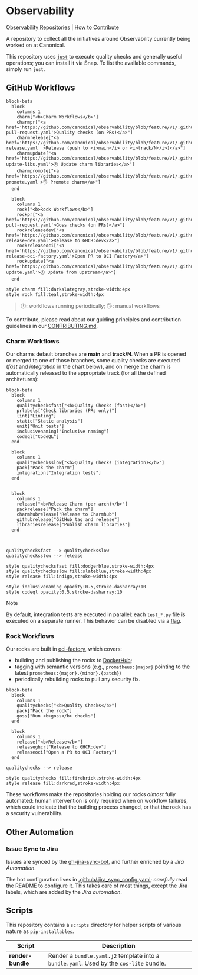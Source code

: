 # Observability

[Observability Repositories](https://github.com/search?q=topic%3Aobservability+org%3Acanonical+fork%3Atrue+archived%3Afalse&type=repositories) | [How to Contribute](https://github.com/canonical/observability/blob/main/CONTRIBUTING.md) 

A repository to collect all the initiatives around Observability currently being worked on at Canonical.

This repository uses [`just`](https://github.com/casey/just) to execute quality checks and generally useful operations; you can install it via Snap. To list the available commands, simply run `just`.

## GitHub Workflows

```mermaid
block-beta
  block
    columns 1
    charm["<b>Charm Workflows</b>"]
    charmpr["<a href='https://github.com/canonical/observability/blob/feature/v1/.github/workflows/charm-pull-request.yaml'>Quality checks (on PRs)</a>"]
    charmrelease["<a href='https://github.com/canonical/observability/blob/feature/v1/.github/workflows/charm-release.yaml' >Release (push to <i>main</i> or <i>track/N</i>)</a>"]
    charmupdate["<a href='https://github.com/canonical/observability/blob/feature/v1/.github/workflows/charm-update-libs.yaml'>🕛 Update charm libraries</a>"]
    charmpromote["<a href='https://github.com/canonical/observability/blob/feature/v1/.github/workflows/charm-promote.yaml'>🖐 Promote charm</a>"]
  end

  block
    columns 1
    rock["<b>Rock Workflows</b>"]
    rockpr["<a href='https://github.com/canonical/observability/blob/feature/v1/.github/workflows/rock-pull-request.yaml'>Goss checks (on PRs)</a>"]
    rockreleasedev["<a href='https://github.com/canonical/observability/blob/feature/v1/.github/workflows/rock-release-dev.yaml'>Release to GHCR:dev</a>"]
    rockreleaseoci["<a href='https://github.com/canonical/observability/blob/feature/v1/.github/workflows/rock-release-oci-factory.yaml'>Open PR to OCI Factory</a>"]
    rockupdate["<a href='https://github.com/canonical/observability/blob/feature/v1/.github/workflows/rock-update.yaml'>🕛 Update from upstream</a>"]
  end

style charm fill:darkslategray,stroke-width:4px
style rock fill:teal,stroke-width:4px
```

> 🕛: workflows running periodically; 🖐: manual workflows

To contribute, please read about our guiding principles and contribution guidelines in our [CONTRIBUTING.md](https://github.com/canonical/observability/blob/main/CONTRIBUTING.md).


### Charm Workflows

Our charms default branches are **main** and **track/N**. When a PR is opened or merged to one of those branches, some quality checks are executed (*fast* and *integration* in the chart below), and on merge the charm is automatically released to the appropriate track (for all the defined architetures):

```mermaid
block-beta
  block
    columns 1
    qualitychecksfast["<b>Quality Checks (fast)</b>"]
    prlabels["Check libraries (PRs only)"]
    lint["Linting"]
    static["Static analysis"]
    unit["Unit tests"]
    inclusivenaming["Inclusive naming"]
    codeql["CodeQL"]
  end

  block
    columns 1
    qualitychecksslow["<b>Quality Checks (integration)</b>"]
    pack["Pack the charm"]
    integration["Integration tests"]
  end


  block
    columns 1
    release["<b>Release Charm (per arch)</b>"]
    packrelease["Pack the charm"]
    charmhubrelease["Release to Charmhub"]
    githubrelease["GitHub tag and release"]
    librariesrelease["Publish charm libraries"]
  end



qualitychecksfast --> qualitychecksslow
qualitychecksslow --> release

style qualitychecksfast fill:dodgerblue,stroke-width:4px
style qualitychecksslow fill:slateblue,stroke-width:4px
style release fill:indigo,stroke-width:4px

style inclusivenaming opacity:0.5,stroke-dasharray:10
style codeql opacity:0.5,stroke-dasharray:10
```

> [!note]
> By default, integration tests are executed in parallel: each `test_*.py` file is executed on a separate runner. This behavior can be disabled via a [flag](https://github.com/canonical/observability/blob/feature/v1/.github/workflows/charm-pull-request.yaml#L28-L33).

### Rock Workflows

Our rocks are built in [oci-factory](https://github.com/canonical/oci-factory/), which covers:
- building and publishing the rocks to [DockerHub](https://hub.docker.com/u/ubuntu);
- tagging with semantic versions (e.g., `prometheus:{major}` pointing to the latest `prometheus:{major}.{minor}.{patch}`)
- periodically rebuilding rocks to pull any security fix.

```mermaid
block-beta
  block
    columns 1
    qualitychecks["<b>Quality Checks</b>"]
    pack["Pack the rock"]
    goss["Run <b>goss</b> checks"]
  end

  block
    columns 1
    release["<b>Release</b>"]
    releaseghcr["Release to GHCR:dev"]
    releaseoci["Open a PR to OCI Factory"]
  end

qualitychecks --> release

style qualitychecks fill:firebrick,stroke-width:4px
style release fill:darkred,stroke-width:4px
```

These workflows make the repositories holding our rocks *almost* fully automated: human intervention is only required when on workflow failures, which could indicate that the building process changed, or that the rock has a security vulnerability.

## Other Automation

### Issue Sync to Jira

Issues are synced by the [gh-jira-sync-bot](https://github.com/canonical/gh-jira-sync-bot/blob/main/README.md), and further enriched by a *Jira Automation*.

The bot configuration lives in [.github/.jira_sync_config.yaml](https://github.com/canonical/observability/blob/main/.github/.jira_sync_config.yaml); *carefully* read the README to configure it. This 
takes care of most things, except the Jira labels, which are added by the *Jira automation*.

## Scripts

This repository contains a `scripts` directory for helper scripts of various nature as `pip-installables`.

| Script | Description |
|---|---|
| **render-bundle** | Render a `bundle.yaml.j2` template into a `bundle.yaml`. Used by the `cos-lite` bundle. |
